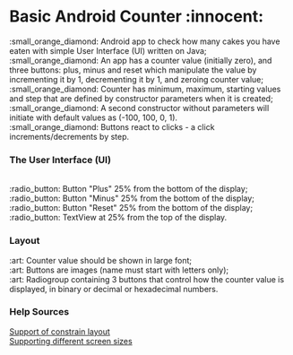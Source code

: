 <h1>Basic Android Counter :innocent: </h1>
:small_orange_diamond: Android app to check how many cakes you have eaten with  simple User Interface (UI) written on Java;<br>
:small_orange_diamond: An app has a counter value (initially zero), and three buttons: plus, minus and reset which manipulate the value by incrementing it by 1, decrementing it by 1, and zeroing counter value;<br>
:small_orange_diamond: Counter has minimum, maximum, starting values and step that are defined by constructor parameters when it is created;<br>
:small_orange_diamond: A second constructor without parameters will initiate with default values as (-100, 100, 0, 1). <br>
:small_orange_diamond: Buttons react to clicks - a click increments/decrements by step.<br>

<h3>The User Interface (UI) </h3><br>
:radio_button: Button "Plus"  25% from the bottom of the display;<br>
:radio_button: Button "Minus"  25% from the bottom of the display;<br>
:radio_button: Button "Reset"  25% from the bottom of the display;<br>
:radio_button: TextView at 25% from the top of the display.<br>


<h3>Layout</h3>
:art: Counter value should be shown in large font;<br>
:art: Buttons are images (name must start with letters only); <br>
:art: Radiogroup containing 3  buttons that control how the counter value is displayed, in binary or decimal or hexadecimal numbers.<br>

<h3> Help Sources </h3>

[Support of constrain layout](https://constraintlayout.com/basics/guidelines.html)<br>
[Supporting different screen sizes](https://www.youtube.com/watch?reload=9&v=GDL7fWejHkI)<br>

